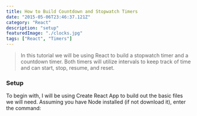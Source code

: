 ```yaml
---
title: How to Build Countdown and Stopwatch Timers
date: "2015-05-06T23:46:37.121Z"
category: "React"
description: "setup"
featuredImage: "./clocks.jpg"
tags: ["React", "Timers"]
---
```


> In this tutorial we will be using React to build a stopwatch timer and a countdown timer. Both timers will utilize intervals to keep track of time and can start, stop, resume, and reset.

### Setup

To begin with, I will be using Create React App to build out the basic files we will need. Assuming you have Node installed (if not download it), enter the command:

